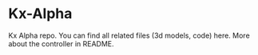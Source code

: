 # Kx-Alpha
Kx Alpha repo. You can find all related files (3d models, code) here. More about the controller in README.
